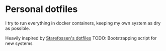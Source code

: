 # Personal dotfiles

I try to run everything in docker containers, keeping my own system as dry as possible. 

Heavily inspired by [Starefossen's dotfiles](https://github.com/Starefossen/dotfiles)
TODO: Bootstrapping script for new systems
